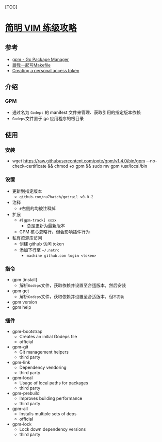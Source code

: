 
[TOC]

# [简明 VIM 练级攻略](http://coolshell.cn/articles/5426.html)

## 参考
- [gpm - Go Package Manager](https://github.com/pote/gpm)
- [跟我一起写Makefile](http://wiki.ubuntu.org.cn/%E8%B7%9F%E6%88%91%E4%B8%80%E8%B5%B7%E5%86%99Makefile)
- [Creating a personal access token](https://help.github.com/articles/creating-a-personal-access-token-for-the-command-line/)

## 介绍
### GPM
- 通过名为 `Godeps` 的 manifest 文件来管理、获取引用的指定版本依赖
- `Godeps`文件置于 go 应用程序的根目录

## 使用
### 安装
- wget https://raw.githubusercontent.com/pote/gpm/v1.4.0/bin/gpm --no-check-certificate && chmod +x gpm && sudo mv gpm /usr/local/bin

### 设置
- 更新到指定版本
	- `github.com/nu7hatch/gotrail v0.0.2`
- 注释
	- `#`右侧的均被注释掉
- 扩展
	- `#[gpm-track] xxxx`
		- 总是更新为最新版本
	- GPM 核心忽略行，但会影响插件行为
- 私有资源库访问
	- 创建 github 访问 token
	- 添加下行至 `~/.netrc`
		- `machine github.com login <token>`

### 指令
- gpm [install]
	- 解析`Godeps`文件，获取依赖并设置至合适版本，然后安装
- gpm get
	- 解析`Godeps`文件，获取依赖并设置至合适版本，但`不安装`
- gpm version
- gpm help

### 插件
- gpm-bootstrap 
	- Creates an initial Godeps file	
	- official
- gpm-git 
	- Git management helpers	
	- third party
- gpm-link 
	- Dependency vendoring	
	- third party
- gpm-local 
	- Usage of local paths for packages	
	- third party
- gpm-prebuild 
	- Improves building performance	
	- third party
- gpm-all 
	- Installs multiple sets of deps	
	- official
- gpm-lock 
	- Lock down dependency versions
	- third party